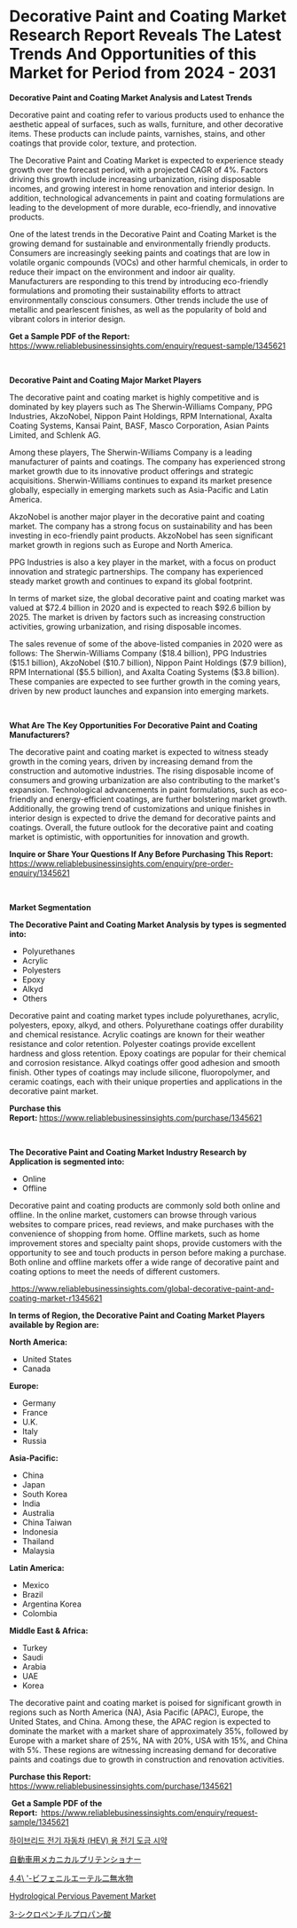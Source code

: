 <p><h1>Decorative Paint and Coating Market Research Report Reveals The Latest Trends And Opportunities of this Market for Period from 2024 - 2031</h1></p><p><strong>Decorative Paint and Coating Market Analysis and Latest Trends</strong></p>
<p><p>Decorative paint and coating refer to various products used to enhance the aesthetic appeal of surfaces, such as walls, furniture, and other decorative items. These products can include paints, varnishes, stains, and other coatings that provide color, texture, and protection.</p><p>The Decorative Paint and Coating Market is expected to experience steady growth over the forecast period, with a projected CAGR of 4%. Factors driving this growth include increasing urbanization, rising disposable incomes, and growing interest in home renovation and interior design. In addition, technological advancements in paint and coating formulations are leading to the development of more durable, eco-friendly, and innovative products.</p><p>One of the latest trends in the Decorative Paint and Coating Market is the growing demand for sustainable and environmentally friendly products. Consumers are increasingly seeking paints and coatings that are low in volatile organic compounds (VOCs) and other harmful chemicals, in order to reduce their impact on the environment and indoor air quality. Manufacturers are responding to this trend by introducing eco-friendly formulations and promoting their sustainability efforts to attract environmentally conscious consumers. Other trends include the use of metallic and pearlescent finishes, as well as the popularity of bold and vibrant colors in interior design.</p></p>
<p><strong>Get a Sample PDF of the Report:&nbsp;</strong> <a href="https://www.reliablebusinessinsights.com/enquiry/request-sample/1345621">https://www.reliablebusinessinsights.com/enquiry/request-sample/1345621</a></p>
<p>&nbsp;</p>
<p><strong>Decorative Paint and Coating Major Market Players</strong></p>
<p><p>The decorative paint and coating market is highly competitive and is dominated by key players such as The Sherwin-Williams Company, PPG Industries, AkzoNobel, Nippon Paint Holdings, RPM International, Axalta Coating Systems, Kansai Paint, BASF, Masco Corporation, Asian Paints Limited, and Schlenk AG.</p><p>Among these players, The Sherwin-Williams Company is a leading manufacturer of paints and coatings. The company has experienced strong market growth due to its innovative product offerings and strategic acquisitions. Sherwin-Williams continues to expand its market presence globally, especially in emerging markets such as Asia-Pacific and Latin America.</p><p>AkzoNobel is another major player in the decorative paint and coating market. The company has a strong focus on sustainability and has been investing in eco-friendly paint products. AkzoNobel has seen significant market growth in regions such as Europe and North America.</p><p>PPG Industries is also a key player in the market, with a focus on product innovation and strategic partnerships. The company has experienced steady market growth and continues to expand its global footprint.</p><p>In terms of market size, the global decorative paint and coating market was valued at $72.4 billion in 2020 and is expected to reach $92.6 billion by 2025. The market is driven by factors such as increasing construction activities, growing urbanization, and rising disposable incomes.</p><p>The sales revenue of some of the above-listed companies in 2020 were as follows: The Sherwin-Williams Company ($18.4 billion), PPG Industries ($15.1 billion), AkzoNobel ($10.7 billion), Nippon Paint Holdings ($7.9 billion), RPM International ($5.5 billion), and Axalta Coating Systems ($3.8 billion). These companies are expected to see further growth in the coming years, driven by new product launches and expansion into emerging markets.</p></p>
<p>&nbsp;</p>
<p><strong>What Are The Key Opportunities For Decorative Paint and Coating Manufacturers?</strong></p>
<p><p>The decorative paint and coating market is expected to witness steady growth in the coming years, driven by increasing demand from the construction and automotive industries. The rising disposable income of consumers and growing urbanization are also contributing to the market's expansion. Technological advancements in paint formulations, such as eco-friendly and energy-efficient coatings, are further bolstering market growth. Additionally, the growing trend of customizations and unique finishes in interior design is expected to drive the demand for decorative paints and coatings. Overall, the future outlook for the decorative paint and coating market is optimistic, with opportunities for innovation and growth.</p></p>
<p><strong>Inquire or Share Your Questions If Any Before Purchasing This Report:</strong> <a href="https://www.reliablebusinessinsights.com/enquiry/pre-order-enquiry/1345621">https://www.reliablebusinessinsights.com/enquiry/pre-order-enquiry/1345621</a></p>
<p>&nbsp;</p>
<p><strong>Market Segmentation</strong></p>
<p><strong>The Decorative Paint and Coating Market Analysis by types is segmented into:</strong></p>
<p><ul><li>Polyurethanes</li><li>Acrylic</li><li>Polyesters</li><li>Epoxy</li><li>Alkyd</li><li>Others</li></ul></p>
<p><p>Decorative paint and coating market types include polyurethanes, acrylic, polyesters, epoxy, alkyd, and others. Polyurethane coatings offer durability and chemical resistance. Acrylic coatings are known for their weather resistance and color retention. Polyester coatings provide excellent hardness and gloss retention. Epoxy coatings are popular for their chemical and corrosion resistance. Alkyd coatings offer good adhesion and smooth finish. Other types of coatings may include silicone, fluoropolymer, and ceramic coatings, each with their unique properties and applications in the decorative paint market.</p></p>
<p><strong>Purchase this Report:&nbsp;</strong><a href="https://www.reliablebusinessinsights.com/purchase/1345621">https://www.reliablebusinessinsights.com/purchase/1345621</a></p>
<p>&nbsp;</p>
<p><strong>The Decorative Paint and Coating Market Industry Research by Application is segmented into:</strong></p>
<p><ul><li>Online</li><li>Offline</li></ul></p>
<p><p>Decorative paint and coating products are commonly sold both online and offline. In the online market, customers can browse through various websites to compare prices, read reviews, and make purchases with the convenience of shopping from home. Offline markets, such as home improvement stores and specialty paint shops, provide customers with the opportunity to see and touch products in person before making a purchase. Both online and offline markets offer a wide range of decorative paint and coating options to meet the needs of different customers.</p></p>
<p><a href="https://www.reliablebusinessinsights.com/global-decorative-paint-and-coating-market-r1345621">&nbsp;https://www.reliablebusinessinsights.com/global-decorative-paint-and-coating-market-r1345621</a></p>
<p><strong>In terms of Region, the Decorative Paint and Coating Market Players available by Region are:</strong></p>
<p>
    <p> <strong> North America: </strong>
        <ul>
            <li>United States</li>
            <li>Canada</li>
        </ul>
        </p> 
    <p> <strong> Europe: </strong>
        <ul>
            <li>Germany</li>
            <li>France</li>
            <li>U.K.</li>
            <li>Italy</li>
            <li>Russia</li>
        </ul>
        </p> 
    <p> <strong> Asia-Pacific: </strong>
        <ul>
            <li>China</li>
            <li>Japan</li>
            <li>South Korea</li>
            <li>India</li>
            <li>Australia</li>
            <li>China Taiwan</li>
            <li>Indonesia</li>
            <li>Thailand</li>
            <li>Malaysia</li>
        </ul>
        </p> 
    <p> <strong> Latin America: </strong>
        <ul>
            <li>Mexico</li>
            <li>Brazil</li>
            <li>Argentina Korea</li>
            <li>Colombia</li>
        </ul>
        </p> 
    <p> <strong> Middle East & Africa: </strong>
        <ul>
            <li>Turkey</li>
            <li>Saudi</li>
            <li>Arabia</li>
            <li>UAE</li>
            <li>Korea</li>
        </ul>
    </p>
    </p>
<p><p>The decorative paint and coating market is poised for significant growth in regions such as North America (NA), Asia Pacific (APAC), Europe, the United States, and China. Among these, the APAC region is expected to dominate the market with a market share of approximately 35%, followed by Europe with a market share of 25%, NA with 20%, USA with 15%, and China with 5%. These regions are witnessing increasing demand for decorative paints and coatings due to growth in construction and renovation activities.</p></p>
<p><strong>Purchase this Report: </strong><a href="https://www.reliablebusinessinsights.com/purchase/1345621">https://www.reliablebusinessinsights.com/purchase/1345621</a></p>
<p>&nbsp;<strong>Get a Sample PDF of the Report:&nbsp;&nbsp;</strong><a href="https://www.reliablebusinessinsights.com/enquiry/request-sample/1345621">https://www.reliablebusinessinsights.com/enquiry/request-sample/1345621</a></p>
<p><strong></strong></p>
<p><p><a href="https://medium.com/@huyquanghp14vn_98051/%ED%95%98%EC%9D%B4%EB%B8%8C%EB%A6%AC%EB%93%9C-%EC%A0%84%EA%B8%B0-%EC%9E%90%EB%8F%99%EC%B0%A8-hevs-%EC%9A%A9-%EC%A0%84%EA%B8%B0-%EB%8F%84%EA%B8%88-%EC%8B%9C%EC%95%BD-%EC%8B%9C%EC%9E%A5-%EA%B7%9C%EB%AA%A8-%EC%8B%9C%EC%9E%A5-%EC%84%B8%EB%B6%84%ED%99%94-%EC%8B%9C%EC%9E%A5-%EB%8F%99%ED%96%A5-%EB%B0%8F-%EC%84%B1%EC%9E%A5-%EB%B6%84%EC%84%9D-%EC%98%88%EC%B8%A1-2031%EB%85%84%EA%B9%8C%EC%A7%80-459c2a634db0">하이브리드 전기 자동차 (HEV) 용 전기 도금 시약</a></p><p><a href="https://github.com/KaydenJohns1964/Market-Research-Report-List-2/blob/main/8402759137068.md">自動車用メカニカルプリテンショナー</a></p><p><a href="https://medium.com/@reannakling/4-4-%E3%83%93%E3%83%95%E3%82%A7%E3%83%8B%E3%83%AB%E3%82%A8%E3%83%BC%E3%83%86%E3%83%AB%E3%83%80%E3%82%A4%E3%82%A2%E3%83%B3%E3%83%92%E3%83%89%E3%83%A9%E3%82%A4%E3%83%89%E5%B8%82%E5%A0%B4%E3%81%AE%E3%82%B5%E3%82%A4%E3%82%BA-%E3%82%B7%E3%82%A7%E3%82%A2-%E3%83%88%E3%83%AC%E3%83%B3%E3%83%89%E5%88%86%E6%9E%90%E3%83%AC%E3%83%9D%E3%83%BC%E3%83%88-%E3%82%A8%E3%83%B3%E3%83%89%E3%83%A6%E3%83%BC%E3%82%B9-%E3%83%9D%E3%83%AA%E3%82%A4%E3%83%9F%E3%83%89%E8%A4%87%E5%90%88%E6%9D%90-%E3%83%9D%E3%83%AA%E3%82%A4%E3%83%9F%E3%83%89%E3%83%95%E3%82%A3%E3%83%AB%E3%83%A0-%E3%81%9D%E3%81%AE%E4%BB%96-%E5%8E%9F%E6%9D%90%E6%96%99%E5%88%A5-%E3%81%8A%E3%82%88%E3%81%B32031%E5%B9%B4%E3%81%BE%E3%81%A7%E3%81%AE%E4%BA%88%E6%B8%AC-64e9e1d800ad">4,4\ '-ビフェニルエーテル二無水物</a></p><p><a href="https://github.com/kmatchooka/Market-Research-Report-List-1/blob/main/hydrological-pervious-pavement-market.md">Hydrological Pervious Pavement Market</a></p><p><a href="https://medium.com/@hornbakerbarbara/3-%E3%82%B7%E3%82%AF%E3%83%AD%E3%83%9A%E3%83%B3%E3%83%81%E3%83%AB%E3%83%97%E3%83%AD%E3%83%91%E3%83%B3%E9%85%B8%E5%B8%82%E5%A0%B4%E5%B1%95%E6%9C%9B-%E5%AE%8C%E5%85%A8%E3%81%AA%E7%94%A3%E6%A5%AD%E5%88%86%E6%9E%90-2024%E5%B9%B4%E3%81%8B%E3%82%892031%E5%B9%B4%E3%81%BE%E3%81%A7-a17ac708c3ce">3-シクロペンチルプロパン酸</a></p></p>